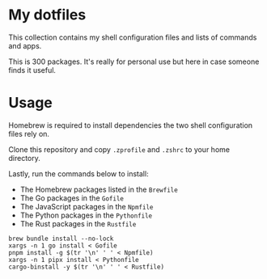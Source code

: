 # My dotfiles

This collection contains my shell configuration files and lists of commands and apps.

This is 300 packages. It's really for personal use but here in case someone finds it useful.

# Usage

Homebrew is required to install dependencies the two shell configuration files rely on.

Clone this repository and copy `.zprofile` and `.zshrc` to your home directory.

Lastly, run the commands below to install:

- The Homebrew packages listed in the `Brewfile`
- The Go packages in the `Gofile`
- The JavaScript packages in the `Npmfile`
- The Python packages in the `Pythonfile`
- The Rust packages in the `Rustfile`

```shell
brew bundle install --no-lock
xargs -n 1 go install < Gofile
pnpm install -g $(tr '\n' ' ' < Npmfile)
xargs -n 1 pipx install < Pythonfile
cargo-binstall -y $(tr '\n' ' ' < Rustfile)
```
